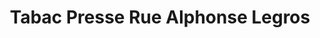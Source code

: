 ---
title: "Tabac Presse Rue Alphonse Legros"
url: /dijon/tabac-presse-rue-alphonse-legros/
shop: Zeitungen
---